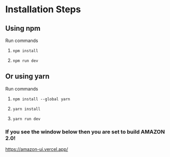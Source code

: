 # Installation Steps



## Using npm

Run commands

1) ```npm install```


2) ```npm run dev```


## Or using yarn

Run commands 

1) ```npm install --global yarn```

2) ```yarn install```

3) ```yarn run dev```


### If you see the window below then you are set to build AMAZON 2.0!

https://amazon-ui.vercel.app/
